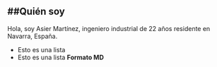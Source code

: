##Quién soy
---
Hola, soy Asier Martínez, ingeniero industrial de 22 años residente en Navarra, España. 
- Esto es una lista
- Esto es una lista
**Formato MD**
